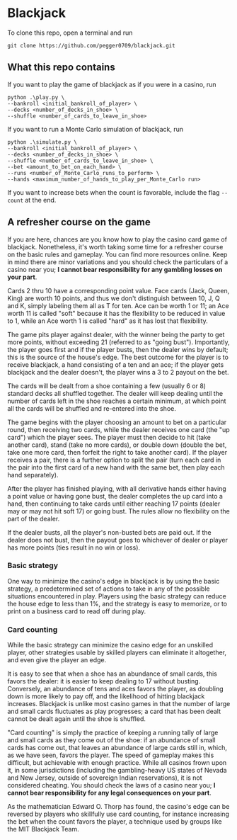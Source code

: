 # Blackjack
To clone this repo, open a terminal and run

```
git clone https://github.com/pegger0709/blackjack.git
```

## What this repo contains
If you want to play the game of blackjack as if you were in a casino, run

```
python .\play.py \
--bankroll <initial_bankroll_of_player> \
--decks <number_of_decks_in_shoe> \
--shuffle <number_of_cards_to_leave_in_shoe>
```

If you want to run a Monte Carlo simulation of blackjack, run

```
python .\simulate.py \
--bankroll <initial_bankroll_of_player> \
--decks <number_of_decks_in_shoe> \
--shuffle <number_of_cards_to_leave_in_shoe> \
--bet <amount_to_bet_on_each_hand> \
--runs <number_of_Monte_Carlo_runs_to_perform> \
--hands <maximum_number_of_hands_to_play_per_Monte_Carlo run> 
```
If you want to increase bets when the count is favorable, include the flag `--count` at the end.

## A refresher course on the game
If you are here, chances are you know how to play the casino card game of blackjack. Nonetheless, it's worth taking some time for a refresher course on the basic rules and gameplay. You can find more resources online. Keep in mind there are minor variations and you should check the particulars of a casino near you; **I cannot bear responsibility for any gambling losses on your part**.

Cards 2 thru 10 have a corresponding point value. Face cards (Jack, Queen, King) are worth 10 points, and thus we don't distinguish between 10, J, Q and K, simply labeling them all as T for ten. Ace can be worth 1 or 11; an Ace worth 11 is called "soft" because it has the flexibility to be reduced in value to 1, while an Ace worth 1 is called "hard" as it has lost that flexibility.

The game pits player against dealer, with the winner being the party to get more points, without exceeding 21 (referred to as "going bust"). Importantly, the player goes first and if the player busts, then the dealer wins by default; this is the source of the house's edge. The best outcome for the player is to receive blackjack, a hand consisting of a ten and an ace; if the player gets blackjack and the dealer doesn't, the player wins a 3 to 2 payout on the bet.

The cards will be dealt from a shoe containing a few (usually 6 or 8) standard decks all shuffled together. The dealer will keep dealing until the number of cards left in the shoe reaches a certain minimum, at which point all the cards will be shuffled and re-entered into the shoe.

The game begins with the player choosing an amount to bet on a particular round, then receiving two cards, while the dealer receives one card (the "up card") which the player sees. The player must then decide to hit (take another card), stand (take no more cards), or double down (double the bet, take one more card, then forfeit the right to take another card). If the player receives a pair, there is a further option to split the pair (turn each card in the pair into the first card of a new hand with the same bet, then play each hand separately).

After the player has finished playing, with all derivative hands either having a point value or having gone bust, the dealer completes the up card into a hand, then continuing to take cards until either reaching 17 points (dealer may or may not hit soft 17) or going bust. The rules allow no flexibility on the part of the dealer.

If the dealer busts, all the player's non-busted bets are paid out. If the dealer does not bust, then the payout goes to whichever of dealer or player has more points (ties result in no win or loss).

### Basic strategy
One way to minimize the casino's edge in blackjack is by using the basic strategy, a predetermined set of actions to take in any of the possible situations encountered in play. Players using the basic strategy can reduce the house edge to less than 1%, and the strategy is easy to memorize, or to print on a business card to read off during play.

### Card counting
While the basic strategy can minimize the casino edge for an unskilled player, other strategies usable by skilled players can eliminate it altogether, and even give the player an edge.

It is easy to see that when a shoe has an abundance of small cards, this favors the dealer: it is easier to keep dealing to 17 without busting. Conversely, an abundance of tens and aces favors the player, as doubling down is more likely to pay off, and the likelihood of hitting blackjack increases. Blackjack is unlike most casino games in that the number of large and small cards fluctuates as play progresses; a card that has been dealt cannot be dealt again until the shoe is shuffled.

"Card counting" is simply the practice of keeping a running tally of large and small cards as they come out of the shoe: if an abundance of small cards has come out, that leaves an abundance of large cards still in, which, as we have seen, favors the player. The speed of gameplay makes this difficult, but achievable with enough practice. While all casinos frown upon it, in some jurisdictions (including the gambling-heavy US states of Nevada and New Jersey, outside of sovereign Indian reservations), it is not considered cheating. You should check the laws of a casino near you; **I cannot bear responsibility for any legal consequences on your part**.

As the mathematician Edward O. Thorp has found, the casino's edge can be reversed by players who skillfully use card counting, for instance increasing the bet when the count favors the player, a technique used by groups like the MIT Blackjack Team.